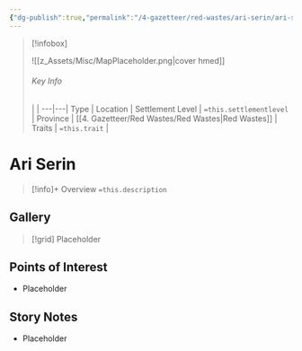 ```yaml
---
{"dg-publish":true,"permalink":"/4-gazetteer/red-wastes/ari-serin/ari-serin/","noteIcon":""}
---
```



> [!infobox]
> 
> ![[z_Assets/Misc/MapPlaceholder.png\|cover hmed]]
> ###### Key Info
>  |   |
> ---|---|
> Type | Location |
> Settlement Level | `=this.settlementlevel` |
> Province | [[4. Gazetteer/Red Wastes/Red Wastes\|Red Wastes]] |
> Traits | `=this.trait` |

# Ari Serin

> [!info]+ Overview
> `=this.description`

## Gallery

>[!grid]
>Placeholder


## Points of Interest

- Placeholder

## Story Notes

- Placeholder